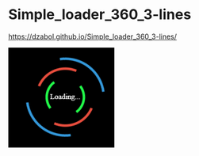 # Simple_loader_360_3-lines

https://dzabol.github.io/Simple_loader_360_3-lines/

<p><img align="cente" src="https://github.com/Dzabol/Simple_loader_360_3-lines/blob/main/loader-360.gif?raw=true"/></P>
